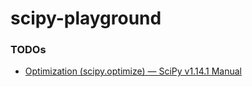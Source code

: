 scipy-playground
================
### TODOs
- [Optimization (scipy.optimize) — SciPy v1.14.1 Manual](https://docs.scipy.org/doc/scipy/tutorial/optimize.html)
